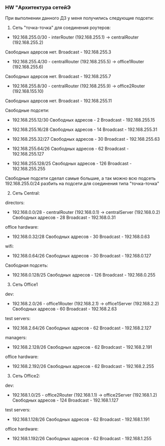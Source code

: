 ### HW "Архитектура сетейЭ

При выполнении данного ДЗ у меня получились следующие подсети:

1. Сеть "точка-точка" для соединения роутеров:

- 192.168.255.0/30 - interRouter (192.168.255.1) -> centralRouter (192.168.255.2)

Свободных адерсов нет.
Broadcast - 192.168.255.3

- 192.168.255.4/30 - centralRouter (192.168.255.5) -> office1Router (192.168.255.6)

Свободных адерсов нет.
Broadcast - 192.168.255.7

- 192.168.255.8/30 - centralRouter (192.168.255.9) -> office2Router (192.168.155.10)

Свободных адерсов нет.
Broadcast - 192.168.255.11

Свободные подсети:
- 192.168.255.12/30
Свободных адресов - 2
Broadcast - 192.168.255.15

- 192.168.255.16/28
Свободных адресов - 14
Broadcast - 192.168.255.31

- 192.168.255.32/27
Свободных адресов - 30
Broadcast - 192.168.255.63

- 192.168.255.64/26
Свободных адресов - 62
Broadcast - 192.168.255.127

- 192.168.255.128/25
Свободных адресов - 126
Broadcast - 192.168.255.255

Свободные подсети сделал самые большие, а так можно всю подсеть 192.168.255.0/24 разбить на подсети для соединения типа "точка-точка"

2. Сеть Central:

directors:
- 192.168.0.0/28 - centralRouter (192.168.0.1) -> centralServer (192.168.0.2)
Свободных адресов - 28
Broadcast - 192.168.0.31

office hardware:
- 192.168.0.32/28
Свободных адресов - 30
Broadcast - 192.168.0.63

wifi:
- 192.168.0.64/26
Свободных адресов - 30
Broadcast - 192.168.0.127

Свободная подсеть:
- 192.168.0.128/25
Свободных адресов - 126
Broadcast - 192.168.0.255

3. Сеть Office1

dev:
- 192.168.2.0/26 - office1Router (192.168.2.1) -> office1Server (192.168.2.2)
Свободных адресов - 60
Broadcast - 192.168.2.63

test servers:
- 192.168.2.64/26
Свободных адресов - 62
Broadcast - 192.168.2.127

managers:
- 192.168.2.128/26
Свободных адресов - 62
Broadcast - 192.168.2.191

office hardware:
- 192.168.2.192/26
Свободных адресов - 62
Broadcast - 192.168.2.255

3. Сеть Office2:

dev:
- 192.168.1.0/25 - office2Router (192.168.1.1) -> office2Server (192.168.1.2)
Свободных адресов - 124
Broadcast - 192.168.1.127

test servers:
- 192.168.1.128/26
Свободных адресов - 62
Broadcast - 192.168.1.191

office hardware:
- 192.168.1.192/26
Свободных адресов - 62
Broadcast - 192.168.1.255

